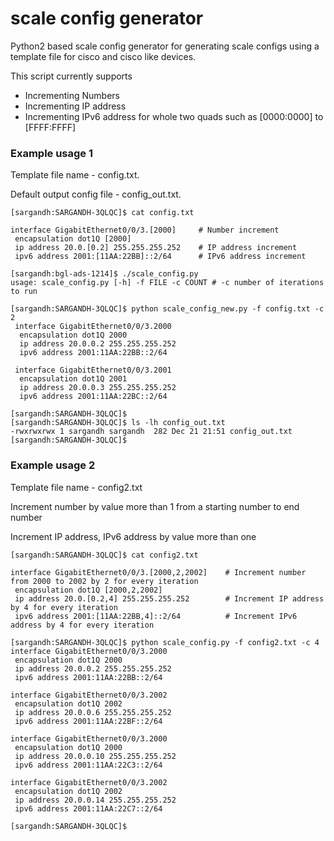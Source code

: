 
# scale config generator

Python2 based scale config generator for generating scale configs using a template file for cisco and cisco like devices.

This script currently supports
* Incrementing Numbers
* Incrementing IP address
* Incrementing IPv6 address for whole two quads such as [0000:0000] to [FFFF:FFFF]


### Example usage 1

Template file name - config.txt.

Default output config file - config_out.txt.


```
[sargandh:SARGANDH-3QLQC]$ cat config.txt

interface GigabitEthernet0/0/3.[2000]     # Number increment
 encapsulation dot1Q [2000]
 ip address 20.0.[0.2] 255.255.255.252    # IP address increment
 ipv6 address 2001:[11AA:22BB]::2/64      # IPv6 address increment

[sargandh:bgl-ads-1214]$ ./scale_config.py
usage: scale_config.py [-h] -f FILE -c COUNT # -c number of iterations to run

[sargandh:SARGANDH-3QLQC]$ python scale_config_new.py -f config.txt -c 2
 interface GigabitEthernet0/0/3.2000
  encapsulation dot1Q 2000
  ip address 20.0.0.2 255.255.255.252
  ipv6 address 2001:11AA:22BB::2/64

 interface GigabitEthernet0/0/3.2001
  encapsulation dot1Q 2001
  ip address 20.0.0.3 255.255.255.252
  ipv6 address 2001:11AA:22BC::2/64

[sargandh:SARGANDH-3QLQC]$
[sargandh:SARGANDH-3QLQC]$ ls -lh config_out.txt
-rwxrwxrwx 1 sargandh sargandh  282 Dec 21 21:51 config_out.txt
[sargandh:SARGANDH-3QLQC]$

```

### Example usage 2

Template file name - config2.txt

Increment number by value more than 1 from a starting number to end number

Increment IP address, IPv6 address by value more than one

```
[sargandh:SARGANDH-3QLQC]$ cat config2.txt

interface GigabitEthernet0/0/3.[2000,2,2002]    # Increment number from 2000 to 2002 by 2 for every iteration
 encapsulation dot1Q [2000,2,2002]
 ip address 20.0.[0.2,4] 255.255.255.252        # Increment IP address by 4 for every iteration
 ipv6 address 2001:[11AA:22BB,4]::2/64          # Increment IPv6 address by 4 for every iteration

[sargandh:SARGANDH-3QLQC]$ python scale_config.py -f config2.txt -c 4
interface GigabitEthernet0/0/3.2000
 encapsulation dot1Q 2000
 ip address 20.0.0.2 255.255.255.252
 ipv6 address 2001:11AA:22BB::2/64

interface GigabitEthernet0/0/3.2002
 encapsulation dot1Q 2002
 ip address 20.0.0.6 255.255.255.252
 ipv6 address 2001:11AA:22BF::2/64

interface GigabitEthernet0/0/3.2000
 encapsulation dot1Q 2000
 ip address 20.0.0.10 255.255.255.252
 ipv6 address 2001:11AA:22C3::2/64

interface GigabitEthernet0/0/3.2002
 encapsulation dot1Q 2002
 ip address 20.0.0.14 255.255.255.252
 ipv6 address 2001:11AA:22C7::2/64

[sargandh:SARGANDH-3QLQC]$
```
